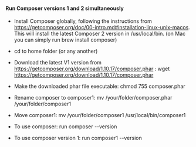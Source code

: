 #### Run Composer versions 1 and 2 simultaneously

- Install Composer globally, following the instructions from https://getcomposer.org/doc/00-intro.md#installation-linux-unix-macos. This will install the latest Composer 2 version in /usr/local/bin. (on Mac you can simply run brew install composer)

- cd to home folder (or any another)

- Download the latest V1 version from https://getcomposer.org/download/1.10.17/composer.phar : wget https://getcomposer.org/download/1.10.17/composer.phar

- Make the downloaded phar file executable: chmod 755 composer.phar

- Rename composer to composer1: mv /your/folder/composer.phar /your/folder/composer1

- Move composer1: mv /your/folder/composer1 /usr/local/bin/composer1

- To use composer: run composer --version

- To use composer version 1: run composer1 --version
